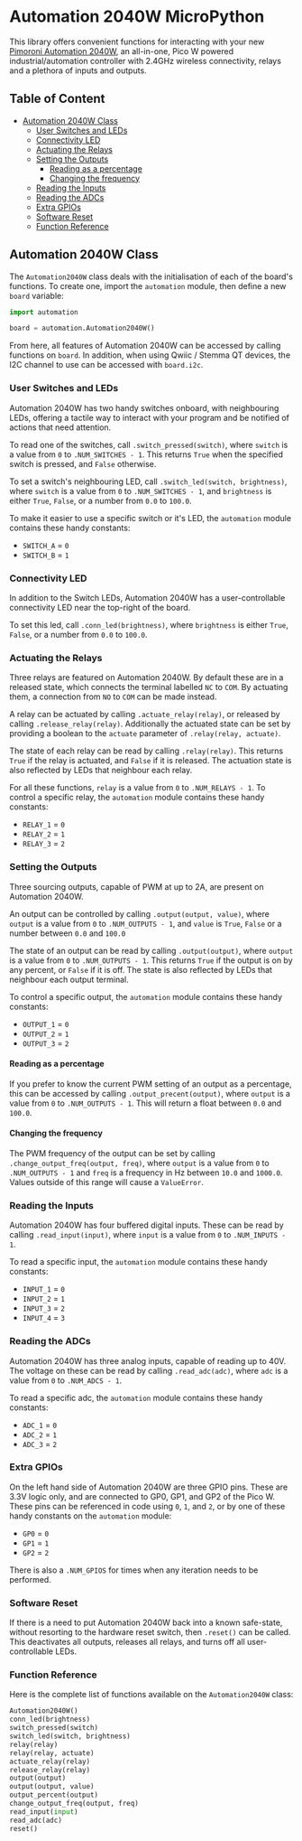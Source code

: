 # Automation 2040W MicroPython <!-- omit in toc -->

This library offers convenient functions for interacting with your new [Pimoroni Automation 2040W](https://shop.pimoroni.com/products/automation-2040-w), an all-in-one, Pico W powered industrial/automation controller with 2.4GHz wireless connectivity, relays and a plethora of inputs and outputs.

## Table of Content
- [Automation 2040W Class](#automation-2040w-class)
  - [User Switches and LEDs](#user-switches-and-leds)
  - [Connectivity LED](#connectivity-led)
  - [Actuating the Relays](#actuating-the-relays)
  - [Setting the Outputs](#setting-the-outputs)
    - [Reading as a percentage](#reading-as-a-percentage)
    - [Changing the frequency](#changing-the-frequency)
  - [Reading the Inputs](#reading-the-inputs)
  - [Reading the ADCs](#reading-the-adcs)
  - [Extra GPIOs](#extra-gpios)
  - [Software Reset](#software-reset)
  - [Function Reference](#function-reference)


## Automation 2040W Class

The `Automation2040W` class deals with the initialisation of each of the board's functions. To create one, import the `automation` module, then define a new `board` variable:

```python
import automation

board = automation.Automation2040W()
```

From here, all features of Automation 2040W can be accessed by calling functions on `board`. In addition, when using Qwiic / Stemma QT devices, the I2C channel to use can be accessed with `board.i2c`.


### User Switches and LEDs

Automation 2040W has two handy switches onboard, with neighbouring LEDs, offering a tactile way to interact with your program and be notified of actions that need attention.

To read one of the switches, call `.switch_pressed(switch)`, where `switch` is a value from `0` to `.NUM_SWITCHES - 1`. This returns `True` when the specified switch is pressed, and `False` otherwise.

To set a switch's neighbouring LED, call `.switch_led(switch, brightness)`, where `switch` is a value from `0` to `.NUM_SWITCHES - 1`, and `brightness` is either `True`, `False`, or a number from `0.0` to `100.0`.


To make it easier to use a specific switch or it's LED, the `automation` module contains these handy constants:
* `SWITCH_A` = `0`
* `SWITCH_B` = `1`


### Connectivity LED

In addition to the Switch LEDs, Automation 2040W has a user-controllable connectivity LED near the top-right of the board.

To set this led, call `.conn_led(brightness)`, where `brightness` is either `True`, `False`, or a number from `0.0` to `100.0`.


### Actuating the Relays

Three relays are featured on Automation 2040W. By default these are in a released state, which connects the terminal labelled `NC` to `COM`. By actuating them, a connection from `NO` to `COM` can be made instead.

A relay can be actuated by calling `.actuate_relay(relay)`, or released by calling `.release_relay(relay)`. Additionally the actuated state can be set by providing a boolean to the `actuate` parameter of `.relay(relay, actuate)`.

The state of each relay can be read by calling `.relay(relay)`. This returns `True` if the relay is actuated, and `False` if it is released. The actuation state is also reflected by LEDs that neighbour each relay.

For all these functions, `relay` is a value from `0` to `.NUM_RELAYS - 1`. To control a specific relay, the `automation` module contains these handy constants:
* `RELAY_1` = `0`
* `RELAY_2` = `1`
* `RELAY_3` = `2`


### Setting the Outputs

Three sourcing outputs, capable of PWM at up to 2A, are present on Automation 2040W.

An output can be controlled by calling `.output(output, value)`, where `output` is a value from `0` to `.NUM_OUTPUTS - 1`, and `value` is `True`, `False` or a number between `0.0` and `100.0`

The state of an output can be read by calling `.output(output)`, where `output` is a value from `0` to `.NUM_OUTPUTS - 1`. This returns `True` if the output is on by any percent, or `False` if it is off. The state is also reflected by LEDs that neighbour each output terminal.

To control a specific output, the `automation` module contains these handy constants:
* `OUTPUT_1` = `0`
* `OUTPUT_2` = `1`
* `OUTPUT_3` = `2`


#### Reading as a percentage

If you prefer to know the current PWM setting of an output as a percentage, this can be accessed by calling `.output_precent(output)`, where `output` is a value from `0` to `.NUM_OUTPUTS - 1`. This will return a float between `0.0` and `100.0`.


#### Changing the frequency

The PWM frequency of the output can be set by calling `.change_output_freq(output, freq)`, where `output` is a value from `0` to `.NUM_OUTPUTS - 1` and `freq` is a frequency in Hz between `10.0` and `1000.0`. Values outside of this range will cause a `ValueError`.


### Reading the Inputs

Automation 2040W has four buffered digital inputs. These can be read by calling `.read_input(input)`, where `input` is a value from `0` to `.NUM_INPUTS - 1`.

To read a specific input, the `automation` module contains these handy constants:
* `INPUT_1` = `0`
* `INPUT_2` = `1`
* `INPUT_3` = `2`
* `INPUT_4` = `3`


### Reading the ADCs

Automation 2040W has three analog inputs, capable of reading up to 40V. The voltage on these can be read by calling `.read_adc(adc)`, where `adc` is a value from `0` to `.NUM_ADCS - 1`.

To read a specific adc, the `automation` module contains these handy constants:
* `ADC_1` = `0`
* `ADC_2` = `1`
* `ADC_3` = `2`


### Extra GPIOs

On the left hand side of Automation 2040W are three GPIO pins. These are 3.3V logic only, and are connected to GP0, GP1, and GP2 of the Pico W. These pins can be referenced in code using `0`, `1`, and `2`, or by one of these handy constants on the `automation` module:
* `GP0` = `0`
* `GP1` = `1`
* `GP2` = `2`

There is also a `.NUM_GPIOS` for times when any iteration needs to be performed.


### Software Reset

If there is a need to put Automation 2040W back into a known safe-state, without resorting to the hardware reset switch, then `.reset()` can be called. This deactivates all outputs, releases all relays, and turns off all user-controllable LEDs.


### Function Reference

Here is the complete list of functions available on the `Automation2040W` class:

```python
Automation2040W()
conn_led(brightness)
switch_pressed(switch)
switch_led(switch, brightness)
relay(relay)
relay(relay, actuate)
actuate_relay(relay)
release_relay(relay)
output(output)
output(output, value)
output_percent(output)
change_output_freq(output, freq)
read_input(input)
read_adc(adc)
reset()
```
